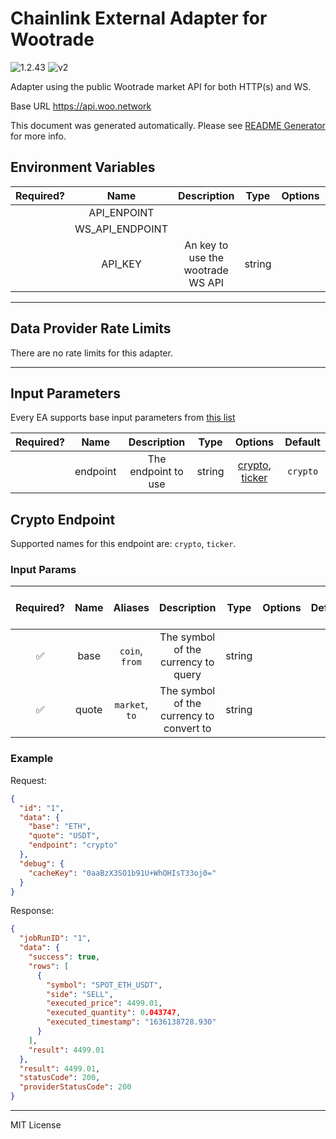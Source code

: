 # Chainlink External Adapter for Wootrade

![1.2.43](https://img.shields.io/github/package-json/v/smartcontractkit/external-adapters-js?filename=packages/sources/wootrade/package.json) ![v2](https://img.shields.io/badge/framework%20version-v2-blueviolet)

Adapter using the public Wootrade market API for both HTTP(s) and WS.

Base URL https://api.woo.network

This document was generated automatically. Please see [README Generator](../../scripts#readme-generator) for more info.

## Environment Variables

| Required? |      Name       |            Description            |  Type  | Options | Default |
| :-------: | :-------------: | :-------------------------------: | :----: | :-----: | :-----: |
|           |   API_ENPOINT   |                                   |        |         |         |
|           | WS_API_ENDPOINT |                                   |        |         |         |
|           |     API_KEY     | An key to use the wootrade WS API | string |         |         |

---

## Data Provider Rate Limits

There are no rate limits for this adapter.

---

## Input Parameters

Every EA supports base input parameters from [this list](../../core/bootstrap#base-input-parameters)

| Required? |   Name   |     Description     |  Type  |                        Options                         | Default  |
| :-------: | :------: | :-----------------: | :----: | :----------------------------------------------------: | :------: |
|           | endpoint | The endpoint to use | string | [crypto](#crypto-endpoint), [ticker](#crypto-endpoint) | `crypto` |

## Crypto Endpoint

Supported names for this endpoint are: `crypto`, `ticker`.

### Input Params

| Required? | Name  |    Aliases     |               Description                |  Type  | Options | Default | Depends On | Not Valid With |
| :-------: | :---: | :------------: | :--------------------------------------: | :----: | :-----: | :-----: | :--------: | :------------: |
|    ✅     | base  | `coin`, `from` |   The symbol of the currency to query    | string |         |         |            |                |
|    ✅     | quote | `market`, `to` | The symbol of the currency to convert to | string |         |         |            |                |

### Example

Request:

```json
{
  "id": "1",
  "data": {
    "base": "ETH",
    "quote": "USDT",
    "endpoint": "crypto"
  },
  "debug": {
    "cacheKey": "0aaBzX3SO1b91U+WhOHIsT33oj0="
  }
}
```

Response:

```json
{
  "jobRunID": "1",
  "data": {
    "success": true,
    "rows": [
      {
        "symbol": "SPOT_ETH_USDT",
        "side": "SELL",
        "executed_price": 4499.01,
        "executed_quantity": 0.043747,
        "executed_timestamp": "1636138728.930"
      }
    ],
    "result": 4499.01
  },
  "result": 4499.01,
  "statusCode": 200,
  "providerStatusCode": 200
}
```

---

MIT License

